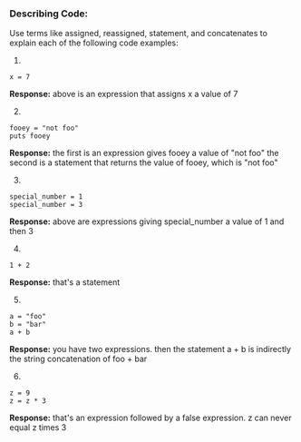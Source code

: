 ### Describing Code:

Use terms like assigned, reassigned, statement, and concatenates to explain each of the following code examples:

1)

```
x = 7
```

**Response:**
above is an expression that assigns x a value of 7


2)

```
fooey = "not foo"
puts fooey
```

**Response:**
the first is an expression gives fooey a value of "not foo"
the second is a statement that returns the value of fooey, which is "not foo"


3)

```
special_number = 1
special_number = 3
```

**Response:**
above are expressions giving special_number a value of 1 and then 3


4)

```
1 + 2
```
**Response:**
that's a statement


5)

```
a = "foo"
b = "bar"
a + b

```

**Response:**
you have two expressions.  then the statement a + b is indirectly the
string concatenation of foo + bar


6)

```
z = 9
z = z * 3
```

**Response:**
that's an expression followed by a false expression. z can never equal z times 3
